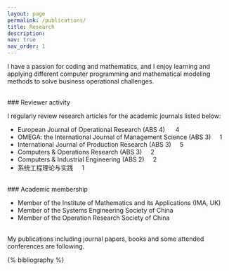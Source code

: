 ```yaml
---
layout: page
permalink: /publications/
title: Research
description:
nav: true
nav_order: 1
---
```


I have a passion for coding and mathematics, and I enjoy learning and applying different computer programming and mathematical modeling methods to solve business operational challenges.

<br>
### Reviewer activity

I regularly review research articles for the academic journals listed below:

- European Journal of Operational Research (ABS 4) &nbsp;&nbsp;&nbsp;&nbsp; 4
- OMEGA: the International Journal of Management Science (ABS 3)&nbsp;&nbsp;&nbsp;&nbsp; 1
- International Journal of Production Research (ABS 3)&nbsp;&nbsp;&nbsp;&nbsp; 5
- Computers & Operations Research (ABS 3)&nbsp;&nbsp;&nbsp;&nbsp; 2
- Computers & Industrial Engineering (ABS 2)&nbsp;&nbsp;&nbsp;&nbsp; 2
- 系统工程理论与实践&nbsp;&nbsp;&nbsp;&nbsp; 1

<br>
### Academic membership

- Member of the Institute of Mathematics and its Applications (IMA, UK)
- Member of the Systems Engineering Society of China
- Member of the Operation Research Society of China

<br>
My publications including journal papers, books and some attended conferences are following.

<!-- _pages/publications.md -->
<div class="publications">

{% bibliography %}

</div>
